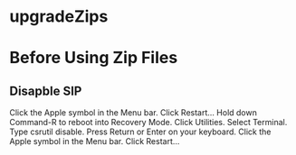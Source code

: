 # upgradeZips

# Before Using Zip Files
## Disapble SIP
Click the Apple symbol in the Menu bar.
Click Restart…
Hold down Command-R to reboot into Recovery Mode.
Click Utilities.
Select Terminal.
Type csrutil disable.
Press Return or Enter on your keyboard.
Click the Apple symbol in the Menu bar.
Click Restart…
